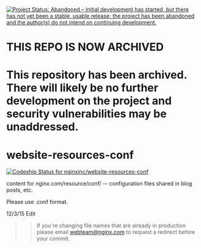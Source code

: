 [![Project Status: Abandoned – Initial development has started, but there has not yet been a stable, usable release; the project has been abandoned and the author(s) do not intend on continuing development.](https://www.repostatus.org/badges/latest/abandoned.svg)](https://www.repostatus.org/#abandoned)

# THIS REPO IS NOW ARCHIVED

# This repository has been archived. There will likely be no further development on the project and security vulnerabilities may be unaddressed.


# website-resources-conf

[ ![Codeship Status for nginxinc/website-resources-conf](https://app.codeship.com/projects/64619f00-a4ee-0135-16d4-669675cbf703/status?branch=master)](https://app.codeship.com/projects/255104)

content for nginx.com/resource/conf/  -- configuration files shared in blog posts, etc. 

Please use .conf format. 


12/3/15 Edit
>> If you're changing file names that are already in production please email webteam@nginx.com to request a redirect before your commit. 
